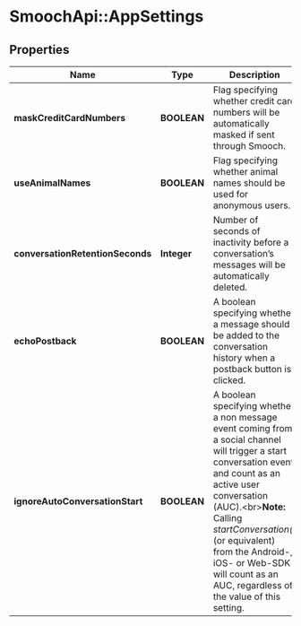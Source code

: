# SmoochApi::AppSettings

## Properties
Name | Type | Description | Notes
------------ | ------------- | ------------- | -------------
**maskCreditCardNumbers** | **BOOLEAN** | Flag specifying whether credit card numbers will be automatically masked if sent through Smooch. | [optional] 
**useAnimalNames** | **BOOLEAN** | Flag specifying whether animal names should be used for anonymous users. | [optional] 
**conversationRetentionSeconds** | **Integer** | Number of seconds of inactivity before a conversation’s messages will be automatically deleted. | [optional] 
**echoPostback** | **BOOLEAN** | A boolean specifying whether a message should be added to the conversation history when a postback button is clicked. | [optional] 
**ignoreAutoConversationStart** | **BOOLEAN** | A boolean specifying whether a non message event coming from a social channel will trigger a start conversation event and count as an active user conversation (AUC).&lt;br&gt;**Note:** Calling *startConversation()* (or equivalent) from the Android-, iOS- or Web-SDK will count as an AUC, regardless of the value of this setting. | [optional] 


